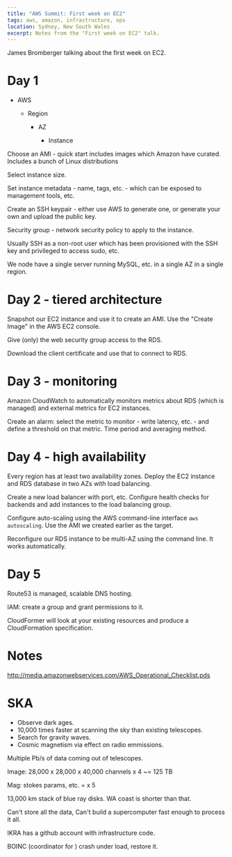 ```yaml
---
title: "AWS Summit: First week on EC2"
tags: aws, amazon, infrastructure, ops
location: Sydney, New South Wales
excerpt: Notes from the "First week on EC2" talk.
---
```


James Bromberger talking about the first week on EC2.

# Day 1

- AWS

    - Region

        - AZ

        	- Instance


Choose an AMI - quick start includes images which Amazon have curated. Includes
a bunch of Linux distributions

Select instance size.

Set instance metadata - name, tags, etc. - which can be exposed to management
tools, etc.

Create an SSH keypair - either use AWS to generate one, or generate your own
and upload the public key.

Security group - network security policy to apply to the instance.

Usually SSH as a non-root user which has been provisioned with the SSH key and
privileged to access sudo, etc.

We node have a single server running MySQL, etc. in a single AZ in a single 
region.

# Day 2 - tiered architecture

Snapshot our EC2 instance and use it to create an AMI. Use the "Create Image" 
in the AWS EC2 console.

Give (only) the web security group access to the RDS.

Download the client certificate and use that to connect to RDS.

# Day 3 - monitoring

Amazon CloudWatch to automatically monitors metrics about RDS (which is 
managed) and external metrics for EC2 instances.

Create an alarm: select the metric to monitor - write latency, etc. - and 
define a threshold on that metric. Time period and averaging method.

# Day 4 - high availability

Every region has at least two availability zones. Deploy the EC2 instance and 
RDS database in two AZs with load balancing.

Create a new load balancer with port, etc. Configure health checks for backends
and add instances to the load balancing group.

Configure auto-scaling using the AWS command-line interface `aws autoscaling`.
Use the AMI we created earlier as the target.

Reconfigure our RDS instance to be multi-AZ using the command line. It works
automatically.

# Day 5

Route53 is managed, scalable DNS hosting.

IAM: create a group and grant permissions to it.

CloudFormer will look at your existing resources and produce a CloudFormation 
specification.


# Notes

http://media.amazonwebservices.com/AWS_Operational_Checklist.pds

# SKA

- Observe dark ages.
- 10,000 times faster at scanning the sky than existing telescopes.
- Search for gravity waves.
- Cosmic magnetism via effect on radio emmissions.

Multiple Pb/s of data coming out of telescopes.

Image: 28,000 x 28,000 x 40,000 channels x 4 ~= 125 TB

Mag: stokes params, etc. = x 5

13,000 km stack of blue ray disks. WA coast is shorter than that.

Can't store all the data, Can't build a supercomputer fast enough to process 
it all.

IKRA has a github account with infrastructure code.

BOINC (coordinator for ) crash under load, restore it.
